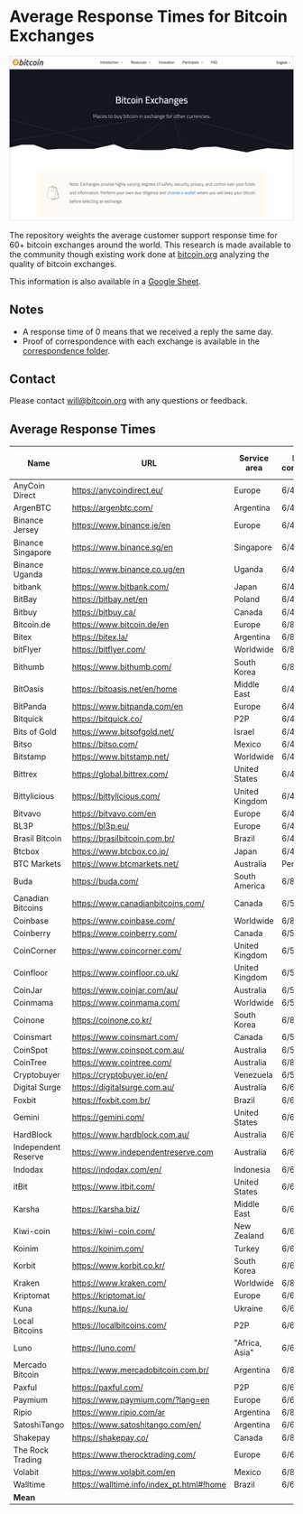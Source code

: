 # Average Response Times for Bitcoin Exchanges

![bitcoin_exchanges](bitcoin_exchanges.png)

The repository weights the average customer support response time for 60+
bitcoin exchanges around the world. This research is made available to the
community though existing work done at [bitcoin.org](https://bitcoin.org/)
analyzing the quality of bitcoin exchanges.

This information is also available in a [Google Sheet](https://docs.google.com/spreadsheets/d/1k90K6aCj9MMQZjDoMbQsG5_B7MZ4YHkCg_gmtP1G_ag/edit?usp=sharing).

## Notes

+ A response time of 0 means that we received a reply the same day.
+ Proof of correspondence with each exchange is available in the [correspondence folder](https://github.com/wbnns/average-response-time-bitcoin-exchanges/tree/master/correspondence).

## Contact

Please contact [will@bitcoin.org](mailto:will@bitcoin.org) with any questions or
feedback.

## Average Response Times

| Name                | URL                                       | Service area   | Date contacted | Response time (days) | 
|---------------------|-------------------------------------------|----------------|----------------|----------------------| 
| AnyCoin Direct      | https://anycoindirect.eu/                 | Europe         | 6/4/2020       | 1                    | 
| ArgenBTC            | https://argenbtc.com/                     | Argentina      | 6/4/2020       | 0                    | 
| Binance Jersey      | https://www.binance.je/en                 | Europe         | 6/4/2020       | 1                    | 
| Binance Singapore   | https://www.binance.sg/en                 | Singapore      | 6/4/2020       | 1                    | 
| Binance Uganda      | https://www.binance.co.ug/en              | Uganda         | 6/4/2020       | 1                    | 
| bitbank             | https://www.bitbank.com/                  | Japan          | 6/4/2020       | 1                    | 
| BitBay              | https://bitbay.net/en                     | Poland         | 6/4/2020       | 1                    | 
| Bitbuy              | https://bitbuy.ca/                        | Canada         | 6/4/2020       | 1                    | 
| Bitcoin.de          | https://www.bitcoin.de/en                 | Europe         | 6/8/2020       | 0                    | 
| Bitex               | https://bitex.la/                         | Argentina      | 6/8/2020       | 11                   | 
| bitFlyer            | https://bitflyer.com/                     | Worldwide      | 6/8/2020       | 0                    | 
| Bithumb             | https://www.bithumb.com/                  | South Korea    | 6/8/2020       | 5                    | 
| BitOasis            | https://bitoasis.net/en/home              | Middle East    | 6/4/2020       | 1                    | 
| BitPanda            | https://www.bitpanda.com/en               | Europe         | 6/4/2020       | 1                    | 
| Bitquick            | https://bitquick.co/                      | P2P            | 6/4/2020       | 1                    | 
| Bits of Gold        | https://www.bitsofgold.net/               | Israel         | 6/4/2020       | 3                    | 
| Bitso               | https://bitso.com/                        | Mexico         | 6/4/2020       | 8                    | 
| Bitstamp            | https://www.bitstamp.net/                 | Worldwide      | 6/4/2020       | 1                    | 
| Bittrex             | https://global.bittrex.com/               | United States  | 6/4/2020       | 1                    | 
| Bittylicious        | https://bittylicious.com/                 | United Kingdom | 6/4/2020       | 1                    | 
| Bitvavo             | https://bitvavo.com/en                    | Europe         | 6/4/2020       | 1                    | 
| BL3P                | https://bl3p.eu/                          | Europe         | 6/4/2020       | 1                    | 
| Brasil Bitcoin      | https://brasilbitcoin.com.br/             | Brazil         | 6/4/2020       | 1                    | 
| Btcbox              | https://www.btcbox.co.jp/                 | Japan          | 6/4/2020       | 1                    | 
| BTC Markets         | https://www.btcmarkets.net/               | Australia      | Pending        | N/A                  | 
| Buda                | https://buda.com/                         | South America  | 6/8/2020       | 0                    | 
| Canadian Bitcoins   | https://www.canadianbitcoins.com/         | Canada         | 6/5/2020       | 0                    | 
| Coinbase            | https://www.coinbase.com/                 | Worldwide      | 6/8/2020       | 0                    | 
| Coinberry           | https://www.coinberry.com/                | Canada         | 6/5/2020       | 0                    | 
| CoinCorner          | https://www.coincorner.com/               | United Kingdom | 6/5/2020       | 0                    | 
| Coinfloor           | https://www.coinfloor.co.uk/              | United Kingdom | 6/5/2020       | 4                    | 
| CoinJar             | https://www.coinjar.com/au/               | Australia      | 6/5/2020       | 3                    | 
| Coinmama            | https://www.coinmama.com/                 | Worldwide      | 6/5/2020       | 0                    | 
| Coinone             | https://coinone.co.kr/                    | South Korea    | 6/8/2020       | 2                    | 
| Coinsmart           | https://www.coinsmart.com/                | Canada         | 6/5/2020       | 0                    | 
| CoinSpot            | https://www.coinspot.com.au/              | Australia      | 6/5/2020       | 1                    | 
| CoinTree            | https://www.cointree.com/                 | Australia      | 6/8/2020       | 2                    | 
| Cryptobuyer         | https://cryptobuyer.io/en/                | Venezuela      | 6/5/2020       | 2                    | 
| Digital Surge       | https://digitalsurge.com.au/              | Australia      | 6/6/2020       | 1                    | 
| Foxbit              | https://foxbit.com.br/                    | Brazil         | 6/6/2020       | 2                    | 
| Gemini              | https://gemini.com/                       | United States  | 6/6/2020       | 0                    | 
| HardBlock           | https://www.hardblock.com.au/             | Australia      | 6/6/2020       | 1                    | 
| Independent Reserve | https://www.independentreserve.com        | Australia      | 6/6/2020       | 0                    | 
| Indodax             | https://indodax.com/en/                   | Indonesia      | 6/6/2020       | 0                    | 
| itBit               | https://www.itbit.com/                    | United States  | 6/6/2020       | 2                    | 
| Karsha              | https://karsha.biz/                       | Middle East    | 6/6/2020       | 0                    | 
| Kiwi-coin           | https://kiwi-coin.com/                    | New Zealand    | 6/6/2020       | 1                    | 
| Koinim              | https://koinim.com/                       | Turkey         | 6/6/2020       | 0                    | 
| Korbit              | https://www.korbit.co.kr/                 | South Korea    | 6/6/2020       | 2                    | 
| Kraken              | https://www.kraken.com/                   | Worldwide      | 6/8/2020       | 0                    | 
| Kriptomat           | https://kriptomat.io/                     | Europe         | 6/6/2020       | 0                    | 
| Kuna                | https://kuna.io/                          | Ukraine        | 6/6/2020       | 0                    | 
| Local Bitcoins      | https://localbitcoins.com/                | P2P            | 6/6/2020       | 3                    | 
| Luno                | https://luno.com/                         | "Africa, Asia" | 6/6/2020       | 5                    | 
| Mercado Bitcoin     | https://www.mercadobitcoin.com.br/        | Argentina      | 6/8/2020       | 0                    | 
| Paxful              | https://paxful.com/                       | P2P            | 6/6/2020       | 1                    | 
| Paymium             | https://www.paymium.com/?lang=en          | Europe         | 6/6/2020       | 2                    | 
| Ripio               | https://www.ripio.com/ar                  | Argentina      | 6/8/2020       | 11                   | 
| SatoshiTango        | https://www.satoshitango.com/en/          | Argentina      | 6/6/2020       | 6                    | 
| Shakepay            | https://shakepay.co/                      | Canada         | 6/8/2020       | 0                    | 
| The Rock Trading    | https://www.therocktrading.com/           | Europe         | 6/6/2020       | 0                    | 
| Volabit             | https://www.volabit.com/en                | Mexico         | 6/8/2020       | 4                    | 
| Walltime            | https://walltime.info/index_pt.html#!home | Brazil         | 6/6/2020       | 2                    | 
| **Mean**            |                                           |                |                | **1.63**             | 

